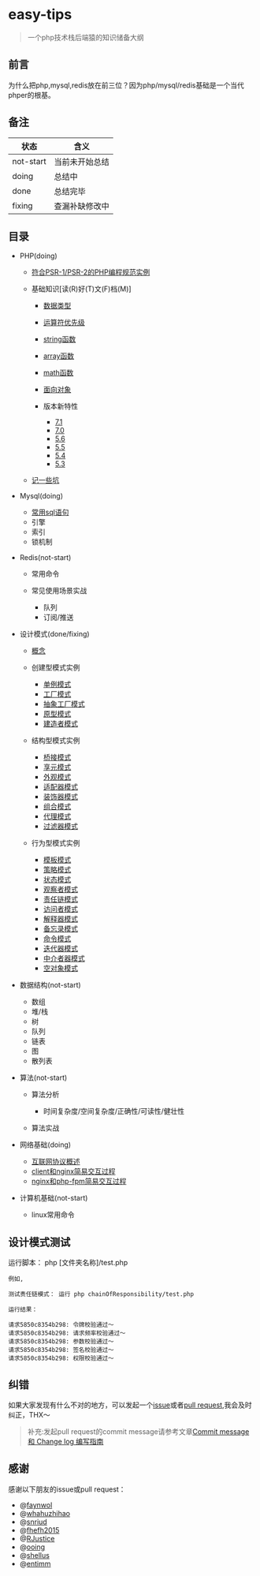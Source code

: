 # easy-tips

> 一个php技术栈后端猿的知识储备大纲

## 前言

为什么把php,mysql,redis放在前三位？因为php/mysql/redis基础是一个当代phper的根基。

## 备注

状态        | 含义
--------- | -------
not-start | 当前未开始总结
doing     | 总结中
done      | 总结完毕
fixing    | 查漏补缺修改中

## 目录

- PHP(doing)

  - [符合PSR-1/PSR-2的PHP编程规范实例](https://github.com/TIGERB/easy-tips/blob/master/standard.php)

  - 基础知识[读(R)好(T)文(F)档(M)]

    - [数据类型](http://php.net/manual/zh/language.types.php)
    - [运算符优先级](http://php.net/manual/zh/language.operators.precedence.php)
    - [string函数](http://php.net/ref.strings)
    - [array函数](http://php.net/manual/zh/ref.array.php)
    - [math函数](http://php.net/manual/zh/ref.math.php)
    - [面向对象](http://php.net/manual/zh/language.oop5.php)
    - 版本新特性

      - [7.1](http://php.net/manual/zh/migration71.new-features.php)
      - [7.0](http://php.net/manual/zh/migration70.new-features.php)
      - [5.6](http://php.net/manual/zh/migration56.new-features.php)
      - [5.5](http://php.net/manual/zh/migration55.new-features.php)
      - [5.4](http://php.net/manual/zh/migration54.new-features.php)
      - [5.3](http://php.net/manual/zh/migration53.new-features.php)

  - [记一些坑](https://github.com/TIGERB/easy-tips/blob/master/tips-2016.md#记一些坑)

- Mysql(doing)

  - [常用sql语句](https://github.com/TIGERB/easy-tips/blob/master/sql.md)
  - 引擎
  - 索引
  - 锁机制

- Redis(not-start)

  - 常用命令
  - 常见使用场景实战

    - 队列
    - 订阅/推送

- 设计模式(done/fixing)

  - [概念](https://github.com/TIGERB/easy-tips/blob/master/tips-2016.md#设计模式)

  - 创建型模式实例

    - [单例模式](https://github.com/TIGERB/easy-tips/blob/master/singleton/test.php)
    - [工厂模式](https://github.com/TIGERB/easy-tips/blob/master/factory/test.php)
    - [抽象工厂模式](https://github.com/TIGERB/easy-tips/blob/master/factoryAbstract/test.php)
    - [原型模式](https://github.com/TIGERB/easy-tips/blob/master/prototype/test.php)
    - [建造者模式](https://github.com/TIGERB/easy-tips/blob/master/builder/test.php)

  - 结构型模式实例

    - [桥接模式](https://github.com/TIGERB/easy-tips/blob/master/bridge/test.php)
    - [享元模式](https://github.com/TIGERB/easy-tips/blob/master/flyweight/test.php)
    - [外观模式](https://github.com/TIGERB/easy-tips/blob/master/facade/test.php)
    - [适配器模式](https://github.com/TIGERB/easy-tips/blob/master/adapter/test.php)
    - [装饰器模式](https://github.com/TIGERB/easy-tips/blob/master/decorator/test.php)
    - [组合模式](https://github.com/TIGERB/easy-tips/blob/master/composite/test.php)
    - [代理模式](https://github.com/TIGERB/easy-tips/blob/master/proxy/test.php)
    - [过滤器模式](https://github.com/TIGERB/easy-tips/blob/master/filter/test.php)

  - 行为型模式实例

    - [模板模式](https://github.com/TIGERB/easy-tips/blob/master/template/test.php)
    - [策略模式](https://github.com/TIGERB/easy-tips/blob/master/strategy/test.php)
    - [状态模式](https://github.com/TIGERB/easy-tips/blob/master/state/test.php)
    - [观察者模式](https://github.com/TIGERB/easy-tips/blob/master/observer/test.php)
    - [责任链模式](https://github.com/TIGERB/easy-tips/blob/master/chainOfResponsibility/test.php)
    - [访问者模式](https://github.com/TIGERB/easy-tips/blob/master/visitor/test.php)
    - [解释器模式](https://github.com/TIGERB/easy-tips/blob/master/interpreter/test.php)
    - [备忘录模式](https://github.com/TIGERB/easy-tips/blob/master/memento/test.php)
    - [命令模式](https://github.com/TIGERB/easy-tips/blob/master/command/test.php)
    - [迭代器模式](https://github.com/TIGERB/easy-tips/blob/master/iterator/test.php)
    - [中介者器模式](https://github.com/TIGERB/easy-tips/blob/master/mediator/test.php)
    - [空对象模式](https://github.com/TIGERB/easy-tips/blob/master/nullObject/test.php)

- 数据结构(not-start)

  - 数组
  - 堆/栈
  - 树
  - 队列
  - 链表
  - 图
  - 散列表

- 算法(not-start)

  - 算法分析

    - 时间复杂度/空间复杂度/正确性/可读性/健壮性

  - 算法实战

- 网络基础(doing)

  - [互联网协议概述](https://github.com/TIGERB/easy-tips/blob/master/tips-2016.md#互联网协议)
  - [client和nginx简易交互过程](https://github.com/TIGERB/easy-tips/blob/master/tips-2016.md#client和nginx简易交互过程)
  - [nginx和php-fpm简易交互过程](https://github.com/TIGERB/easy-tips/blob/master/tips-2016.md#nginx和php简易交互过程)

- 计算机基础(not-start)

  - linux常用命令

## 设计模式测试

运行脚本： php [文件夹名称]/test.php

```
例如,

测试责任链模式： 运行 php chainOfResponsibility/test.php

运行结果：

请求5850c8354b298: 令牌校验通过～
请求5850c8354b298: 请求频率校验通过～
请求5850c8354b298: 参数校验通过～
请求5850c8354b298: 签名校验通过～
请求5850c8354b298: 权限校验通过～
```

## 纠错

如果大家发现有什么不对的地方，可以发起一个[issue](https://github.com/TIGERB/easy-tips/issues)或者[pull request](https://github.com/TIGERB/easy-tips),我会及时纠正，THX～

> 补充:发起pull request的commit message请参考文章[Commit message 和 Change log 编写指南](http://www.ruanyifeng.com/blog/2016/01/commit_message_change_log.html)

## 感谢

感谢以下朋友的issue或pull request：

- @[faynwol](https://github.com/faynwol)
- @[whahuzhihao](https://github.com/whahuzhihao)
- @[snriud](https://github.com/snriud)
- @[fhefh2015](https://github.com/fhefh2015)
- @[RJustice](https://github.com/RJustice)
- @[ooing](https://github.com/ooing)
- @[shellus](https://github.com/shellus)
- @[entimm](https://github.com/entimm)
